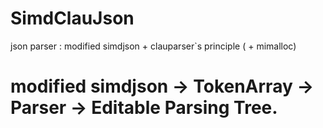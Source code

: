 # SimdClauJson
json parser : modified simdjson + clauparser`s principle ( + mimalloc) 
# modified simdjson -> TokenArray -> Parser -> Editable Parsing Tree.
